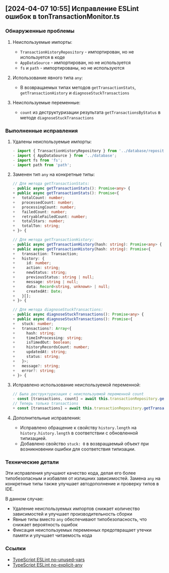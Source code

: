 ## [2024-04-07 10:55] Исправление ESLint ошибок в tonTransactionMonitor.ts

### Обнаруженные проблемы
1. Неиспользуемые импорты:
   - `TransactionHistoryRepository` - импортирован, но не используется в коде
   - `AppDataSource` - импортирован, но не используется 
   - `fs` и `path` - импортированы, но не используются

2. Использование явного типа `any`:
   - В возвращаемых типах методов `getTransactionStats`, `getTransactionHistory` и `diagnoseStuckTransactions`

3. Неиспользуемые переменные:
   - `count` из деструктуризации результата `getTransactionsByStatus` в методе `diagnoseStuckTransactions`

### Выполненные исправления
1. Удалены неиспользуемые импорты:
   ```typescript
   - import { TransactionHistoryRepository } from '../database/repositories/transaction-history.repository';
   - import { AppDataSource } from '../database';
   - import fs from 'fs';
   - import path from 'path';
   ```

2. Заменен тип `any` на конкретные типы:
   ```typescript
   // Для метода getTransactionStats:
   - public async getTransactionStats(): Promise<any> {
   + public async getTransactionStats(): Promise<{
   +   totalCount: number;
   +   processedCount: number;
   +   processingCount: number;
   +   failedCount: number;
   +   retryableFailedCount: number;
   +   totalStars: number;
   +   totalTon: string;
   + }> {
   
   // Для метода getTransactionHistory:
   - public async getTransactionHistory(hash: string): Promise<any> {
   + public async getTransactionHistory(hash: string): Promise<{
   +   transaction: Transaction;
   +   history: {
   +     id: number;
   +     action: string;
   +     newStatus: string;
   +     previousStatus: string | null;
   +     message: string | null;
   +     data: Record<string, unknown> | null;
   +     createdAt: Date;
   +   }[];
   + }> {
   
   // Для метода diagnoseStuckTransactions:
   - public async diagnoseStuckTransactions(): Promise<any> {
   + public async diagnoseStuckTransactions(): Promise<{
   +   stuck: number;
   +   transactions?: Array<{
   +     hash: string;
   +     timeInProcessing: string;
   +     isTimedOut: boolean;
   +     historyRecordsCount: number;
   +     updatedAt: string;
   +     status: string;
   +   }>;
   +   message?: string;
   +   error?: string;
   + }> {
   ```

3. Исправлено использование неиспользуемой переменной:
   ```typescript
   // Была деструктуризация с неиспользуемой переменной count
   - const [transactions, count] = await this.transactionRepository.getTransactionsByStatus('processing', 1, 100);
   // Теперь только transactions
   + const [transactions] = await this.transactionRepository.getTransactionsByStatus('processing', 1, 100);
   ```

4. Дополнительные исправления:
   - Исправлено обращение к свойству `history.length` на `history.history.length` в соответствии с обновленной типизацией.
   - Добавлено свойство `stuck: 0` в возвращаемый объект при возникновении ошибки для соответствия типизации.

### Технические детали
Эти исправления улучшают качество кода, делая его более типобезопасным и избавляя от излишних зависимостей. 
Замена `any` на конкретные типы также улучшает автодополнение и проверку типов в IDE.

В данном случае:
- Удаление неиспользуемых импортов снижает количество зависимостей и улучшает производительность сборки
- Явные типы вместо `any` обеспечивают типобезопасность, что снижает вероятность ошибок
- Фиксация неиспользуемых переменных предотвращает утечки памяти и улучшает читаемость кода

### Ссылки
- [TypeScript ESLint no-unused-vars](https://typescript-eslint.io/rules/no-unused-vars)
- [TypeScript ESLint no-explicit-any](https://typescript-eslint.io/rules/no-explicit-any) 